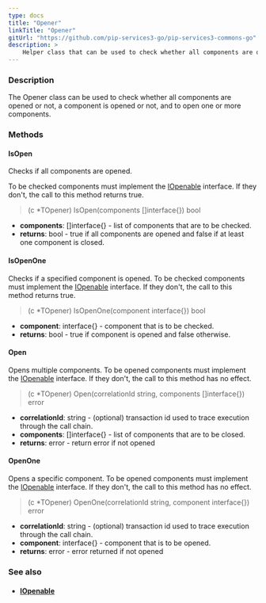 ```yaml
---
type: docs
title: "Opener"
linkTitle: "Opener"
gitUrl: "https://github.com/pip-services3-go/pip-services3-commons-go"
description: >
    Helper class that can be used to check whether all components are opened or not, a component is opened or not, and to open one or more components.
---
```


### Description

The Opener class can be used to check whether all components are opened or not, a component is opened or not, and to open one or more components.

### Methods

#### IsOpen
Checks if all components are opened.

To be checked components must implement the [IOpenable](../iopenable) interface.
If they don't, the call to this method returns true.

> (c *TOpener) IsOpen(components []interface{}) bool

- **components**: []interface{} - list of components that are to be checked.
- **returns**: bool - true if all components are opened and false if at least one component is closed.

#### IsOpenOne
Checks if a specified component is opened.
To be checked components must implement the [IOpenable](../iopenable) interface.
If they don't, the call to this method returns true.

> (c *TOpener) IsOpenOne(component interface{}) bool

- **component**: interface{} - component that is to be checked.
- **returns**: bool - true if component is opened and false otherwise.


#### Open
Opens multiple components.
To be opened components must implement the [IOpenable](../iopenable) interface.
If they don't, the call to this method has no effect.

> (c *TOpener) Open(correlationId string, components []interface{}) error

- **correlationId**: string - (optional) transaction id used to trace execution through the call chain.
- **components**: []interface{} - list of components that are to be closed.
- **returns**: error - return error if not opened


#### OpenOne
Opens a specific component.
To be opened components must implement the [IOpenable](../iopenable) interface.
If they don't, the call to this method has no effect.

> (c *TOpener) OpenOne(correlationId string, component interface{}) error

- **correlationId**: string - (optional) transaction id used to trace execution through the call chain.
- **component**: interface{} - component that is to be opened.
- **returns**: error - error returned if not opened



### See also
- #### [IOpenable](../iopenable)

